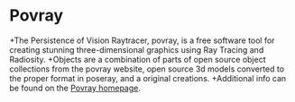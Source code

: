 # Povray

+The Persistence of Vision Raytracer, povray, is a free software tool for creating stunning three-dimensional graphics using Ray Tracing and Radiosity.
+Objects are a combination of parts of open source object collections from the povray website, open source 3d models converted to the proper format in poseray, and a original creations. 
+Additional info can be found on the [Povray homepage]( http://www.povray.org/).